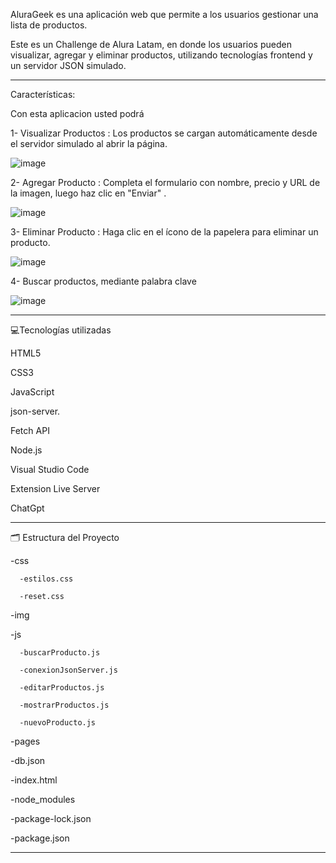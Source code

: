 AluraGeek es una aplicación web que permite a los usuarios gestionar una lista de productos. 

Este es un Challenge de Alura Latam, en donde los usuarios pueden visualizar, agregar y eliminar productos, utilizando tecnologías frontend y un servidor JSON simulado.

_________________________________________________________________________________________________________________
Características:

Con esta aplicacion usted podrá

1- Visualizar Productos : Los productos se cargan automáticamente desde el servidor simulado al abrir la página.

![image](https://github.com/user-attachments/assets/85d9633f-7350-47c4-9b46-c8a403885502)

2- Agregar Producto : Completa el formulario con nombre, precio y URL de la imagen, luego haz clic en "Enviar" .

![image](https://github.com/user-attachments/assets/566c03c9-c68d-44c5-94be-4ace8658bbc3)


3- Eliminar Producto : Haga clic en el ícono de la papelera para eliminar un producto.

![image](https://github.com/user-attachments/assets/c2335b6f-9da0-415f-804f-2b4a725e2dcd)

4- Buscar productos, mediante palabra clave

![image](https://github.com/user-attachments/assets/ba69ce7a-ed86-44a4-8728-90bd3ef4d8c9)

_________________________________________________________________________________________________________________
💻Tecnologías utilizadas

HTML5

CSS3

JavaScript

json-server.

Fetch API

Node.js

Visual Studio Code

Extension Live Server

ChatGpt



_________________________________________________________________________________________________________________

🗂 Estructura del Proyecto

-css

      -estilos.css
  
      -reset.css

  
-img


-js

      -buscarProducto.js
  
      -conexionJsonServer.js
  
      -editarProductos.js
  
      -mostrarProductos.js
  
      -nuevoProducto.js
      
  
-pages

-db.json

-index.html

-node_modules

-package-lock.json

-package.json




____________________________________________________________________________________________________________________________
